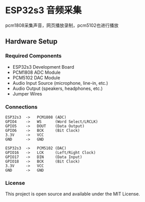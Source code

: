 # ESP32s3 音频采集

pcm1808采集声音，网页播放录制，pcm5102也进行播放

## Hardware Setup

### Required Components
- ESP32s3 Development Board
- PCM1808 ADC Module
- PCM5102 DAC Module
- Audio Input Source (microphone, line-in, etc.)
- Audio Output (speakers, headphones, etc.)
- Jumper Wires

### Connections
```
ESP32s3  ->   PCM1808 (ADC)
GPIO4    ->   WS      (Word Select/LRCLK)
GPIO5    ->   DOUT    (Data Output)
GPIO6    ->   BCK     (Bit Clock)
3.3V     ->   VCC
GND      ->   GND

ESP32s3  ->   PCM5102 (DAC)
GPIO16   ->   LCK     (Left/Right Clock)
GPIO17   ->   DIN     (Data Input)
GPIO18   ->   BCK     (Bit Clock)
3.3V     ->   VCC
GND      ->   GND
```

### License

This project is open source and available under the MIT License.

